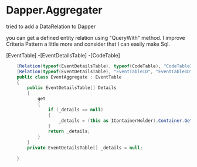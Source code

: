 # Dapper.Aggregater
tried to add a DataRelation to Dapper


you can get a defined entity relation using "QueryWith" method.
I improve Criteria Pattern a little more and consider that I can easily make Sql.


[EventTable]
  -[EventDetailsTable]
    -[CodeTable]

```csharp
    [Relation(typeof(EventDetailsTable), typeof(CodeTable), "CodeTableID", "CodeTableCD")]
    [Relation(typeof(EventDetailsTable), "EventTableID", "EventTableID")]
    public class EventAggregate : EventTable
    {
        public EventDetailsTable[] Details
        {
            get
            {
                if (_details == null)
                {
                    _details = (this as IContainerHolder).Container.GetChildren<EventDetailsTable>();
                }
                return _details;
            }
        }
        private EventDetailsTable[] _details = null;

    }
```

